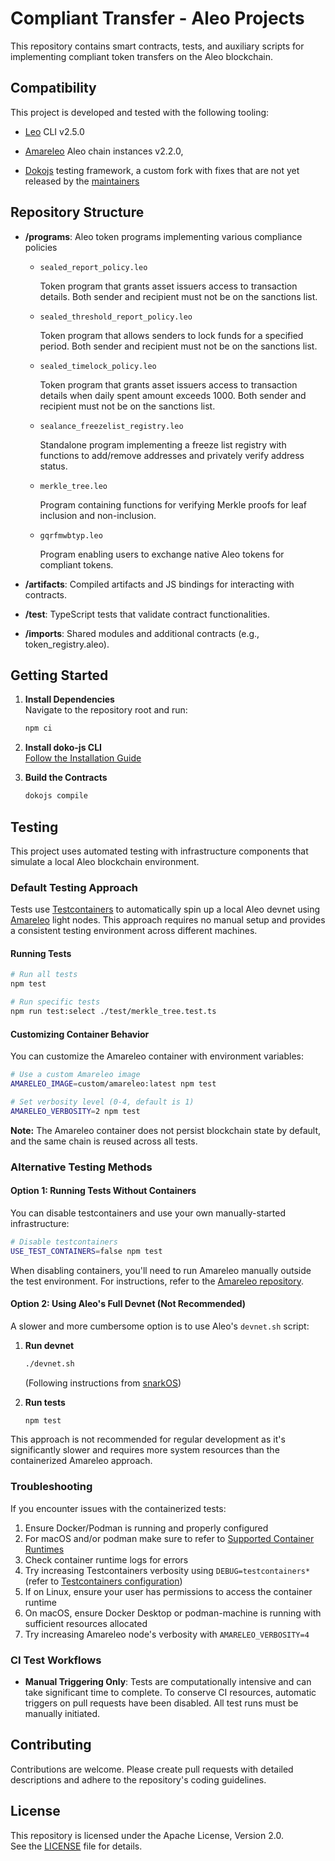 # Compliant Transfer - Aleo Projects

This repository contains smart contracts, tests, and auxiliary scripts for implementing compliant token transfers on the Aleo blockchain.

## Compatibility

This project is developed and tested with the following tooling:
 
 - [Leo](https://github.com/ProvableHQ/leo) CLI v2.5.0

 - [Amareleo](https://github.com/kaxxa123/amareleo-chain) Aleo chain instances v2.2.0, 

 - [Dokojs](https://github.com/sealance-io/sealed-token-aleo) testing framework, a custom fork with fixes that are not yet released by the [maintainers](https://github.com/venture23-aleo/doko-js)

    

## Repository Structure

- **/programs**: Aleo token programs implementing various compliance policies

   - `sealed_report_policy.leo`
      
      Token program that grants asset issuers access to transaction details. Both sender and recipient must not be on the sanctions list.

   - `sealed_threshold_report_policy.leo`
      
      Token program that allows senders to lock funds for a specified period. Both sender and recipient must not be on the sanctions list.

   - `sealed_timelock_policy.leo`
      
      Token program that grants asset issuers access to transaction details when daily spent amount exceeds 1000. Both sender and recipient must not be on the sanctions list.

   - `sealance_freezelist_registry.leo`
      
      Standalone program implementing a freeze list registry with functions to add/remove addresses and privately verify address status.

   - `merkle_tree.leo`
      
      Program containing functions for verifying Merkle proofs for leaf inclusion and non-inclusion.

   - `gqrfmwbtyp.leo`
      
      Program enabling users to exchange native Aleo tokens for compliant tokens.
      
- **/artifacts**: Compiled artifacts and JS bindings for interacting with contracts.
- **/test**: TypeScript tests that validate contract functionalities.
- **/imports**: Shared modules and additional contracts (e.g., token_registry.aleo).

## Getting Started

1. **Install Dependencies**  
   Navigate to the repository root and run:  
   ```bash
   npm ci
   ```

2. **Install doko-js CLI**  
   [Follow the Installation Guide](docs/doko-installation-guide.md)

3. **Build the Contracts**  
   ```bash
   dokojs compile
   ```

## Testing

This project uses automated testing with infrastructure components that simulate a local Aleo blockchain environment.

### Default Testing Approach

Tests use [Testcontainers](https://node.testcontainers.org/) to automatically spin up a local Aleo devnet using [Amareleo](https://amareleo.com/) light nodes. This approach requires no manual setup and provides a consistent testing environment across different machines.

#### Running Tests

```bash
# Run all tests
npm test

# Run specific tests
npm run test:select ./test/merkle_tree.test.ts
```

#### Customizing Container Behavior

You can customize the Amareleo container with environment variables:

```bash
# Use a custom Amareleo image
AMARELEO_IMAGE=custom/amareleo:latest npm test

# Set verbosity level (0-4, default is 1)
AMARELEO_VERBOSITY=2 npm test
```

**Note:** The Amareleo container does not persist blockchain state by default, and the same chain is reused across all tests.

### Alternative Testing Methods

#### Option 1: Running Tests Without Containers

You can disable testcontainers and use your own manually-started infrastructure:

```bash
# Disable testcontainers
USE_TEST_CONTAINERS=false npm test
```

When disabling containers, you'll need to run Amareleo manually outside the test environment.
For instructions, refer to the [Amareleo repository](https://github.com/kaxxa123/amareleo-chain).

#### Option 2: Using Aleo's Full Devnet (Not Recommended)

A slower and more cumbersome option is to use Aleo's `devnet.sh` script:

1. **Run devnet**
   ```bash
   ./devnet.sh
   ```
   (Following instructions from [snarkOS](https://github.com/ProvableHQ/snarkOS/blob/staging/devnet.sh))

2. **Run tests**
   ```bash
   npm test
   ```

This approach is not recommended for regular development as it's significantly slower and requires more system resources than the containerized Amareleo approach.

### Troubleshooting

If you encounter issues with the containerized tests:

1. Ensure Docker/Podman is running and properly configured
2. For macOS and/or podman make sure to refer to [Supported Container Runtimes](https://node.testcontainers.org/supported-container-runtimes/)
2. Check container runtime logs for errors
3. Try increasing Testcontainers verbosity using `DEBUG=testcontainers*` (refer to [Testcontainers configuration](https://node.testcontainers.org/configuration/))
4. If on Linux, ensure your user has permissions to access the container runtime
5. On macOS, ensure Docker Desktop or podman-machine is running with sufficient resources allocated
6. Try increasing Amareleo node's verbosity with `AMARELEO_VERBOSITY=4`

### CI Test Workflows

- **Manual Triggering Only**: Tests are computationally intensive and can take significant time to complete. To conserve CI resources, automatic triggers on pull requests have been disabled. All test runs must be manually initiated.

## Contributing

Contributions are welcome. Please create pull requests with detailed descriptions and adhere to the repository's coding guidelines.

## License

This repository is licensed under the Apache License, Version 2.0.  
See the [LICENSE](./LICENSE) file for details.
